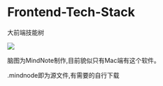 # Frontend-Tech-Stack
大前端技能树

![](./learning-map(v1.3).png)

脑图为MindNote制作,目前貌似只有Mac端有这个软件。

.mindnode即为源文件,有需要的自行下载



